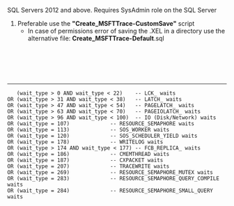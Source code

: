 SQL Servers 2012 and above. Requires SysAdmin role on the SQL Server

1. Preferable use the **"Create_MSFTTrace-CustomSave"** script
	- In case of permissions error of saving the .XEL in a directory use the alternative file: **Create_MSFTTrace-Default**.sql
	
<br />
<br />
<br />
<br />

------------


       (wait_type > 0 AND wait_type < 22)    -- LCK_ waits
    OR (wait_type > 31 AND wait_type < 38)   -- LATCH_ waits
    OR (wait_type > 47 AND wait_type < 54)   -- PAGELATCH_ waits
    OR (wait_type > 63 AND wait_type < 70)	 -- PAGEIOLATCH_ waits
    OR (wait_type > 96 AND wait_type < 100)  -- IO (Disk/Network) waits
    OR (wait_type = 107) 			 -- RESOURCE_SEMAPHORE waits
    OR (wait_type = 113)			 -- SOS_WORKER waits
    OR (wait_type = 120) 			 -- SOS_SCHEDULER_YIELD waits
    OR (wait_type = 178)			 -- WRITELOG waits
    OR (wait_type > 174 AND wait_type < 177) -- FCB_REPLICA_ waits
    OR (wait_type = 186) 			 -- CMEMTHREAD waits
    OR (wait_type = 187) 			 -- CXPACKET waits
    OR (wait_type = 207) 			 -- TRACEWRITE waits
    OR (wait_type = 269) 			 -- RESOURCE_SEMAPHORE_MUTEX waits
    OR (wait_type = 283) 			 -- RESOURCE_SEMAPHORE_QUERY_COMPILE waits
    OR (wait_type = 284) 			 -- RESOURCE_SEMAPHORE_SMALL_QUERY waits
